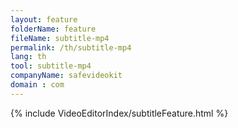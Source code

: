 ```yaml
---
layout: feature
folderName: feature
fileName: subtitle-mp4
permalink: /th/subtitle-mp4
lang: th
tool: subtitle-mp4
companyName: safevideokit
domain : com
---
```


{% include VideoEditorIndex/subtitleFeature.html %}

   